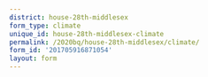 ```yaml
---
district: house-28th-middlesex
form_type: climate
unique_id: house-28th-middlesex-climate
permalink: /2020bq/house-28th-middlesex/climate/
form_id: '201705916871054'
layout: form
---
```

